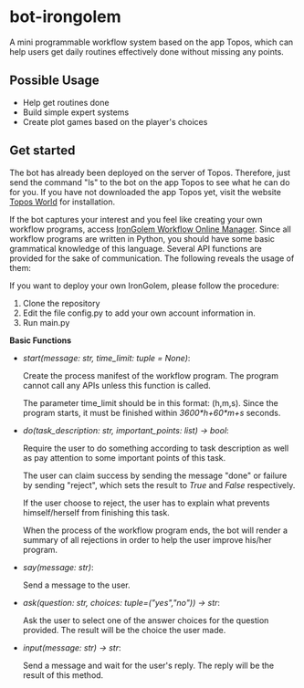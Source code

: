 # bot-irongolem
A mini programmable workflow system based on the app Topos, which can help users get daily routines effectively done without missing any points.

## Possible Usage
- Help get routines done
- Build simple expert systems
- Create plot games based on the player's choices

## Get started
The bot has already been deployed on the server of Topos. Therefore, just send the command "ls" to the bot on the app Topos to see what he can do for you. If you have not downloaded the app Topos yet, visit the website [Topos World](http://topos.world/) for installation.

If the bot captures your interest and you feel like creating your own workflow programs, access [IronGolem Workflow Online Manager](http://122.51.74.154:2333/). Since all workflow programs are written in Python, you should have some basic grammatical knowledge of this language. Several API functions are provided for the sake of communication. The following reveals the usage of them:

If you want to deploy your own IronGolem, please follow the procedure:
1. Clone the repository
2. Edit the file config.py to add your own account information in.
3. Run main.py

**Basic Functions**

- *start(message: str, time_limit: tuple = None)*:

  Create the process manifest of the workflow program. The program cannot call any APIs unless this function is called.  

  The parameter time_limit should be in this format: (h,m,s). Since the program starts, it must be finished within *3600\*h+60\*m+s* seconds.


- *do(task_description: str, important_points: list) -> bool*:

  Require the user to do something according to task description as well as pay attention to some important points of this task.

  The user can claim success by sending the message "done" or failure by sending "reject", which sets the result to *True* and *False* respectively.

  If the user choose to reject, the user has to explain what prevents himself/herself from finishing this task.

  When the process of the workflow program ends, the bot will render a summary of all rejections in order to help the user improve his/her program.


- *say(message: str)*:

  Send a message to the user. 


- *ask(question: str, choices: tuple=("yes","no")) -> str*:

  Ask the user to select one of the answer choices for the question provided. The result will be the choice the user made.
  
  
- *input(message: str) -> str*:

  Send a message and wait for the user's reply. The reply will be the result of this method.

